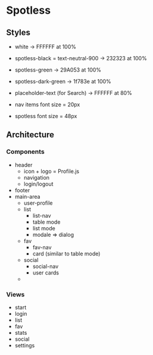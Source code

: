 # Spotless

## Styles
- white -> FFFFFF at 100%
- spotless-black = text-neutral-900 -> 232323 at 100%
- spotless-green -> 29A053 at 100%
- spotless-dark-green -> 1f783e at 100%
- placeholder-text (for Search) -> FFFFFF at 80%

- nav items font size = 20px
- spotless font size = 48px


## Architecture
### Components
- header
  - icon + logo = Profile.js
  - navigation
  - login/logout
- footer
- main-area
  - user-profile
  - list
    - list-nav
    - table mode
    - list mode
    - modale => dialog
  - fav
    - fav-nav
    - card (similar to table mode)
  - social
    - social-nav
    - user cards
  - 
### Views
- start
- login
- list
- fav
- stats
- social
- settings